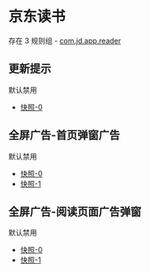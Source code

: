 # 京东读书

存在 3 规则组 - [com.jd.app.reader](/src/apps/com.jd.app.reader.ts)

## 更新提示

默认禁用

- [快照-0](https://i.gkd.li/import/12686632)

## 全屏广告-首页弹窗广告

默认禁用

- [快照-0](https://i.gkd.li/import/12686577)
- [快照-1](https://i.gkd.li/import/12686664)

## 全屏广告-阅读页面广告弹窗

默认禁用

- [快照-0](https://i.gkd.li/import/12881810)
- [快照-1](https://i.gkd.li/import/12893631)

